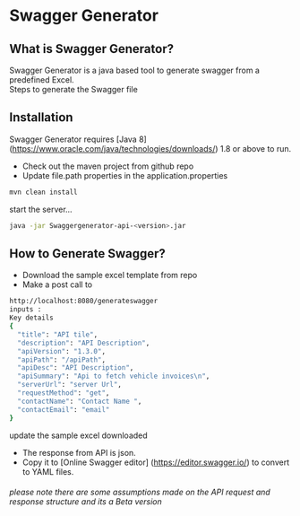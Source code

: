 # Swagger Generator
## What is Swagger Generator?
 Swagger Generator is a java based tool to generate swagger from a predefined Excel.                  
 Steps to generate the Swagger file

## Installation

Swagger Generator requires [Java 8] (https://www.oracle.com/java/technologies/downloads/) 1.8 or above to run.
- Check out the maven project from github repo
 - Update file.path properties in the application.properties
```sh
mvn clean install
```

start the server...

```sh
java -jar Swaggergenerator-api-<version>.jar
```
## How to Generate Swagger?
- Download the sample excel template from repo 
- Make a post call to
```sh
http://localhost:8080/generateswagger
inputs : 
Key details
{
  "title": "API tile",
  "description": "API Description",
  "apiVersion": "1.3.0",
  "apiPath": "/apiPath",
  "apiDesc": "API Description",
  "apiSummary": "Api to fetch vehicle invoices\n",
  "serverUrl": "server Url",
  "requestMethod": "get",
  "contactName": "Contact Name ",
  "contactEmail": "email"
}
```
update the sample excel downloaded
- The response from API is json.
- Copy it to [Online Swagger editor] (https://editor.swagger.io/) to convert to YAML files.

###### please note there are some assumptions made on the API request and response structure and its a Beta version
